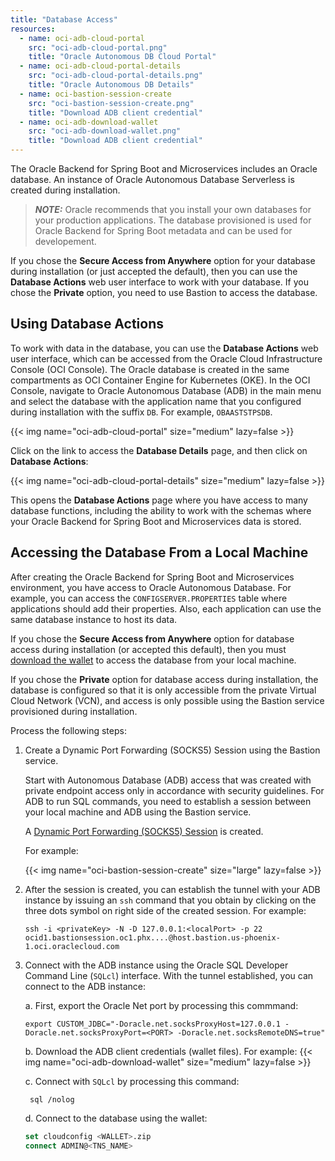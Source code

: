 ```yaml
---
title: "Database Access"
resources:
  - name: oci-adb-cloud-portal
    src: "oci-adb-cloud-portal.png"
    title: "Oracle Autonomous DB Cloud Portal"
  - name: oci-adb-cloud-portal-details
    src: "oci-adb-cloud-portal-details.png"
    title: "Oracle Autonomous DB Details"
  - name: oci-bastion-session-create
    src: "oci-bastion-session-create.png"
    title: "Download ADB client credential"
  - name: oci-adb-download-wallet
    src: "oci-adb-download-wallet.png"
    title: "Download ADB client credential"
---
```


The Oracle Backend for Spring Boot and Microservices includes an Oracle database. An instance of Oracle Autonomous Database Serverless is created during installation.

> **_NOTE:_** Oracle recommends that you install your own databases for your production applications. The database provisioned is used for Oracle Backend for Spring Boot metadata and can be used for developement.

If you chose the **Secure Access from Anywhere** option for your database during installation (or just accepted the default), then you can use the **Database Actions** web user interface to work with your database. If you chose the **Private** option, you need to use Bastion to access the database.

## Using Database Actions

To work with data in the database, you can use the **Database Actions** web user interface, which can be accessed from the Oracle Cloud
Infrastructure Console (OCI Console). The Oracle database is created in the same compartments as OCI Container Engine for Kubernetes (OKE).
In the OCI Console, navigate to Oracle Autonomous Database (ADB) in the main menu and select the database with the application name that you
configured during installation with the suffix `DB`. For example, `OBAASTSTPSDB`.

<!-- spellchecker-disable -->
{{< img name="oci-adb-cloud-portal" size="medium" lazy=false >}}
<!-- spellchecker-enable -->

Click on the link to access the **Database Details** page, and then click on **Database Actions**:

<!-- spellchecker-disable -->
{{< img name="oci-adb-cloud-portal-details" size="medium" lazy=false >}}
<!-- spellchecker-enable -->

This opens the **Database Actions** page where you have access to many database functions, including the ability to
work with the schemas where your Oracle Backend for Spring Boot and Microservices data is stored.

## Accessing the Database From a Local Machine

After creating the Oracle Backend for Spring Boot and Microservices environment, you have access to Oracle Autonomous Database. For example, you can access the `CONFIGSERVER.PROPERTIES` table where applications should add their properties. Also, each application can use the same database instance to host its data.

If you chose the **Secure Access from Anywhere** option for database access during installation (or accepted this default), then you must
[download the wallet](https://docs.oracle.com/en/cloud/paas/autonomous-database/adbsa/connect-download-wallet.html) to access the database from your local machine.

If you chose the **Private** option for database access during installation, the database is configured so that it is only accessible from
the private Virtual Cloud Network (VCN), and access is only possible using the Bastion service provisioned during installation.

Process the following steps:

1. Create a Dynamic Port Forwarding (SOCKS5) Session using the Bastion service.

    Start with Autonomous Database (ADB) access that was created with private endpoint access only in accordance with security guidelines.  For ADB to run SQL commands, you need to establish a session between your local machine and ADB using the Bastion service.

    A [Dynamic Port Forwarding (SOCKS5) Session](https://docs.oracle.com/en-us/iaas/Content/Bastion/Tasks/managingsessions.htm#) is created.

    For example:

    <!-- spellchecker-disable -->
    {{< img name="oci-bastion-session-create" size="large" lazy=false >}}
    <!-- spellchecker-enable -->

1. After the session is created, you can establish the tunnel with your ADB instance by issuing an `ssh` command that you obtain by clicking on the three dots symbol on right side of the created session. For example:

    ```shell
    ssh -i <privateKey> -N -D 127.0.0.1:<localPort> -p 22 ocid1.bastionsession.oc1.phx....@host.bastion.us-phoenix-1.oci.oraclecloud.com
    ```

1. Connect with the ADB instance using the Oracle SQL Developer Command Line (`SQLcl`) interface. With the tunnel established, you can connect to the ADB instance:

    a. First, export the Oracle Net port by processing this commmand:

    ```shell
    export CUSTOM_JDBC="-Doracle.net.socksProxyHost=127.0.0.1 -Doracle.net.socksProxyPort=<PORT> -Doracle.net.socksRemoteDNS=true"
    ```

    b. Download the ADB client credentials (wallet files). For example:
       <!-- spellchecker-disable -->
       {{< img name="oci-adb-download-wallet" size="medium" lazy=false >}}
       <!-- spellchecker-enable -->

    c. Connect with `SQLcl` by processing this command:

      ```shell
       sql /nolog
      ```

    d. Connect to the database using the wallet:

      ```sql
      set cloudconfig <WALLET>.zip
      connect ADMIN@<TNS_NAME>
      ```
